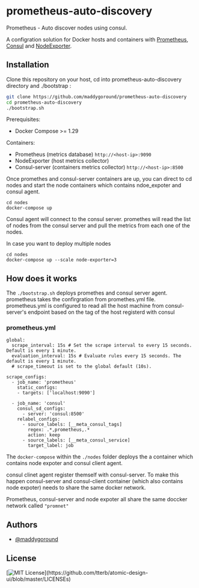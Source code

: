 # prometheus-auto-discovery
Prometheus - Auto discover nodes using consul.

A configration solution for Docker hosts and containers with [Prometheus](https://prometheus.io/), [Consul](http://consul.io/) and 
[NodeExporter](https://github.com/prometheus/node_exporter).

## Installation
Clone this repository on your host, cd into prometheus-auto-discovery directory and ./bootstrap :

```bash
git clone https://github.com/maddygoround/prometheus-auto-discovery
cd prometheus-auto-discovery
./bootstrap.sh
```

Prerequisites:
* Docker Compose >= 1.29

Containers:

* Prometheus (metrics database) `http://<host-ip>:9090`
* NodeExporter (host metrics collector)
* Consul-server (containers metrics collector) `http://<host-ip>:8500`

Once promethes and consul-server containers are up, you can direct to cd nodes and start the node containers which contains ndoe_expoter and consul agent.
```
cd nodes
docker-compose up 
```

Consul agent will connect to the consul server.
promethes will read the list of nodes from the consul server and pull the metrics from each one of the nodes.

In case you want to deploy multiple nodes

```
cd nodes
docker-compose up --scale node-exporter=3
```

## How does it works
The ```./bootstrap.sh``` deploys promethes and consul server agent.
prometheus takes the confirgration from promethes.yml file.
prometheus.yml is configured to read all the host machine from consul-server's endpoint based on the tag of the host registerd with consul

### prometheus.yml
```
global:
  scrape_interval: 15s # Set the scrape interval to every 15 seconds. Default is every 1 minute.
  evaluation_interval: 15s # Evaluate rules every 15 seconds. The default is every 1 minute.
  # scrape_timeout is set to the global default (10s).

scrape_configs:
  - job_name: 'prometheus'
    static_configs:
    - targets: ['localhost:9090']

  - job_name: 'consul'
    consul_sd_configs:
      - server: 'consul:8500'
    relabel_configs:
      - source_labels: [__meta_consul_tags]
        regex: .*,prometheus,.*
        action: keep
      - source_labels: [__meta_consul_service]
        target_label: job
```

The ```docker-compose``` within the ```./nodes``` folder deploys the a container which contains node expoter and consul client agent.

consul clinet agent register themself with consul-server. To make this happen consul-server and consul-client container (which also contains node expoter) needs to share the same docker network.

Prometheus, consul-server and node expoter all share the same doccker network called ```"promnet"```


## Authors

- [@maddygoround](https://www.github.com/maddygoround)


## License
[![MIT License](https://img.shields.io/apm/l/atomic-design-ui.svg?)](https://github.com/tterb/atomic-design-ui/blob/master/LICENSEs)